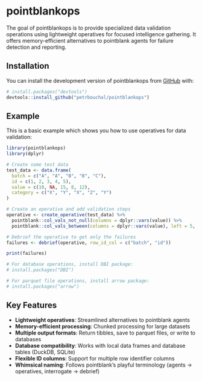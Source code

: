 

<!-- README.md is generated from README.qmd. Please edit that file -->

# pointblankops

<!-- badges: start -->

<!-- badges: end -->

The goal of pointblankops is to provide specialized data validation
operations using lightweight operatives for focused intelligence
gathering. It offers memory-efficient alternatives to pointblank agents
for failure detection and reporting.

## Installation

You can install the development version of pointblankops from
[GitHub](https://github.com/) with:

``` r
# install.packages("devtools")
devtools::install_github("petrbouchal/pointblankops")
```

## Example

This is a basic example which shows you how to use operatives for data
validation:

``` r
library(pointblankops)
library(dplyr)

# Create some test data
test_data <- data.frame(
  batch = c("A", "A", "B", "B", "C"),
  id = c(1, 2, 3, 4, 5),
  value = c(10, NA, 15, 8, 12),
  category = c("X", "Y", "X", "Z", "Y")
)

# Create an operative and add validation steps
operative <- create_operative(test_data) %>%
  pointblank::col_vals_not_null(columns = dplyr::vars(value)) %>%
  pointblank::col_vals_between(columns = dplyr::vars(value), left = 5, right = 20)

# Debrief the operative to get only the failures
failures <- debrief(operative, row_id_col = c("batch", "id"))

print(failures)

# For database operations, install DBI package:
# install.packages("DBI")

# For parquet file operations, install arrow package:
# install.packages("arrow")
```

## Key Features

- **Lightweight operatives**: Streamlined alternatives to pointblank
  agents
- **Memory-efficient processing**: Chunked processing for large
  datasets  
- **Multiple output formats**: Return tibbles, save to parquet files, or
  write to databases
- **Database compatibility**: Works with local data frames and database
  tables (DuckDB, SQLite)
- **Flexible ID columns**: Support for multiple row identifier columns
- **Whimsical naming**: Follows pointblank’s playful terminology (agents
  → operatives, interrogate → debrief)
